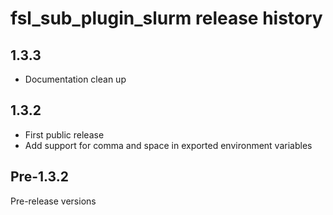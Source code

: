 # fsl_sub_plugin_slurm release history

## 1.3.3

* Documentation clean up

## 1.3.2

* First public release
* Add support for comma and space in exported environment variables

## Pre-1.3.2

Pre-release versions
